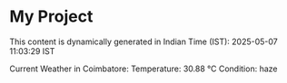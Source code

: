 # My Project

This content is dynamically generated in Indian Time (IST): 2025-05-07 11:03:29 IST


Current Weather in Coimbatore:
Temperature: 30.88 °C
Condition: haze
